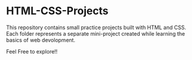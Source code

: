 # HTML-CSS-Projects
This repository contains small practice projects built with HTML and CSS.
Each folder represents a separate mini-project created while learning the basics of web devolopment.

Feel Free to explore!!
